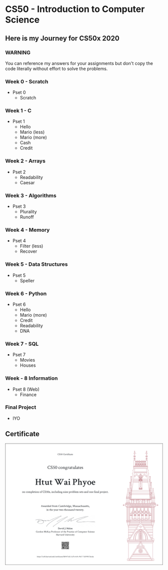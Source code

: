 # CS50 - Introduction to Computer Science

## Here is my Journey for CS50x 2020
### WARNING
You can reference my answers for your assignments but don't copy the code literally without effort to solve the problems. 

### Week 0 - Scratch
- Pset 0
  - Scratch

### Week 1 - C
- Pset 1
  - Hello
  - Mario (less)
  - Mario (more)
  - Cash
  - Credit

### Week 2 - Arrays
- Pset 2
  - Readability
  - Caesar

### Week 3 - Algorithms
- Pset 3
  - Plurality
  - Runoff

### Week 4 - Memory
- Pset 4
  - Filter (less)
  - Recover

### Week 5 - Data Structures
- Pset 5
  - Speller

### Week 6 - Python
- Pset 6
  - Hello
  - Mario (more)
  - Credit
  - Readability
  - DNA

### Week 7 - SQL
- Pset 7
  - Movies
  - Houses

### Week - 8 Information
- Pset 8 (Web)
  - Finance

### Final Project
- IYO

## Certificate
![Certificate](Certificate.png)
